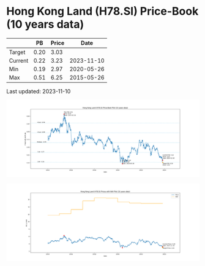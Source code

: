 # Hong Kong Land (H78.SI) Price-Book (10 years data)

|     | PB   | Price | Date       |
|-----|------|-------|------------|
| Target | 0.20 | 3.03  |  |
| Current | 0.22 | 3.23  | 2023-11-10 |
| Min | 0.19 | 2.97  | 2020-05-26 |
| Max | 0.51 | 6.25  | 2015-05-26 |

Last updated: 2023-11-10

![Plot of Price-Book ratio for Hong Kong Land (H78.SI)](H78_pb_10.png)

![Plot of Price with NAV for Hong Kong Land (H78.SI)](H78_price_nav_10.png)
